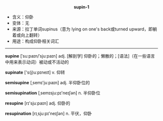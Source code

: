 
**<center>supin-1</center>**

- <span class="definition">含义：仰卧</span>
- <span class="definition">变体：无</span>
- <span class="definition">来源：拉丁单词supinus（意为 lying on one's back或turned upward，即躺着或向上翻转）</span>
- <span class="definition">用途：构成仰卧相关词汇</span>

---

<span class="vocabulary">**supine**</span> [ˈsuːpaɪn/ˈsjuːpaɪn] adj. [解剖学] 仰卧的；懒散的；[语法]（在一些语言中用来表示动词）被动或不活动的

<span class="vocabulary">**supinate**</span> ['s(j)uːpɪneɪt] v. 仰转

<span class="vocabulary">**semisupine**</span> [ˌsemɪ'juːpaɪn] adj. 半仰卧位的

<span class="vocabulary">**semisupination**</span> [ˌsemɪsju:pɪ'neɪʃən] n. 半仰卧位

<span class="vocabulary">**resupine**</span> [rɪ'sjuːpaɪn] adj. 仰卧的

<span class="vocabulary">**resupination**</span> [rɪˌsju:pɪ'neɪʃən] n. 平伏，仰卧
